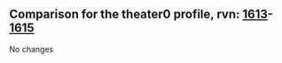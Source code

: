 ## Comparison for the theater0 profile, rvn: [1613](https://github.com/PRO100KatYT/FortniteProfileRevisions/tree/main/profiles/theater0/1613%20theater0.json)-[1615](https://github.com/PRO100KatYT/FortniteProfileRevisions/tree/main/profiles/theater0/1615%20theater0.json)

No changes
